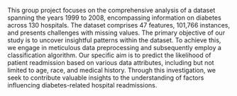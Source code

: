 This group project focuses on the comprehensive analysis of a dataset spanning the years 1999 to 2008, encompassing information on diabetes across 130 hospitals. The dataset comprises 47 features, 101,766 instances, and presents challenges with missing values. The primary objective of our study is to uncover insightful patterns within the dataset. To achieve this, we engage in meticulous data preprocessing and subsequently employ a classification algorithm. Our specific aim is to predict the likelihood of patient readmission based on various data attributes, including but not limited to age, race, and medical history. Through this investigation, we seek to contribute valuable insights to the understanding of factors influencing diabetes-related hospital readmissions.
